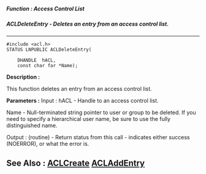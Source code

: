 ##### Function : Access Control List
##### ACLDeleteEntry - Deletes an entry from an access control list.
---
```
#include <acl.h>
STATUS LNPUBLIC ACLDeleteEntry(

	DHANDLE  hACL,
	const char far *Name);
```
**Description :**

This function deletes an entry from an access control list.

**Parameters :**
Input :
hACL  -  Handle to an access control list.

Name  -  Null-terminated string pointer to user or group to be deleted.  If you need to specify a hierarchical user name, be sure to use the fully distinguished name.

Output :
(routine)  -   Return status from this call - indicates either success (NOERROR), or what the error is.



**See Also :**
[ACLCreate](/reference/Func/ACLCreate)
[ACLAddEntry](/reference/Func/ACLAddEntry)
---
